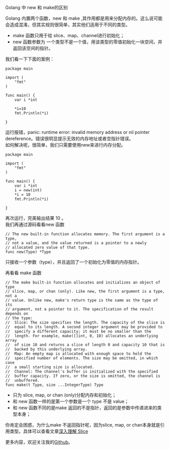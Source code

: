 Golang 中 new 和 make的区别

Golang 内置两个函数，new 和 make ,其作用都是用来分配内存的。这么说可能会造成混淆，但其实规则很简单，其实他们适用于不同的类型。
* make 函数只用于给 slice、map、channel进行初始化；
* new 函数参数为 一个类型不是一个值，用该类型的零值初始化一块空间，并返回该空间的指针。

我们看一下下面的案例：
```
package main

import (
	"fmt"
)

func main() {
	var i *int

	*i=10
	fmt.Println(*i)

}
```
运行报错，panic: runtime error: invalid memory address or nil pointer dereference。错误很明显提示无效的内存地址或者空指针错误。  
如何解决呢，很简单，我们只需要使用new来进行内存分配。
```
package main

import (
	"fmt"
)

func main() {
	var i *int
	i = new(int)
	*i = 10
	fmt.Println(*i)

}
```
再次运行，完美输出结果 10 。  
我们再通过源码看看new 函数
```
// The new built-in function allocates memory. The first argument is a type,
// not a value, and the value returned is a pointer to a newly
// allocated zero value of that type.
func new(Type) *Type
```
只接收一个参数（type），并且返回了一个初始化为零值的内存指针。

再看看 make 函数
```
// The make built-in function allocates and initializes an object of type
// slice, map, or chan (only). Like new, the first argument is a type, not a
// value. Unlike new, make's return type is the same as the type of its
// argument, not a pointer to it. The specification of the result depends on
// the type:
//	Slice: The size specifies the length. The capacity of the slice is
//	equal to its length. A second integer argument may be provided to
//	specify a different capacity; it must be no smaller than the
//	length. For example, make([]int, 0, 10) allocates an underlying array
//	of size 10 and returns a slice of length 0 and capacity 10 that is
//	backed by this underlying array.
//	Map: An empty map is allocated with enough space to hold the
//	specified number of elements. The size may be omitted, in which case
//	a small starting size is allocated.
//	Channel: The channel's buffer is initialized with the specified
//	buffer capacity. If zero, or the size is omitted, the channel is
//	unbuffered.
func make(t Type, size ...IntegerType) Type
```
* 只为 slice, map, or chan (only)分配内存和初始化；
* 和 new 函数一样的是第一个参数是一个 type 不是 value；
* 和 new 函数不同的是make 返回的不是指针，返回的是参数中传递进来的类型本身；

你肯定会困惑，为什么make 不返回指针呢，因为slice, map, or chan本身就是引用类型。具体可以查看文章[深入理解 Slice](https://github.com/lvgithub/go_blog/blob/master/Books/slice.md)

更多内容，欢迎关注我的[Github]([https://github.com/lvgithub/go_blog)。